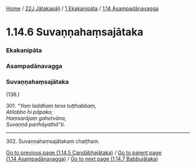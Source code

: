 
[Home](/) / [22J Jātakapāḷi](../../../22J.md) / [1 Ekakanipāta](../../1.md) / [1.14 Asampadānavagga](../1.14.md)

# 1.14.6 Suvaṇṇahaṃsajātaka

### Ekakanipāta

### Asampadānavagga

### Suvaṇṇahaṃsajātaka

(136.)

301\. _“Yaṃ laddhaṃ tena tuṭṭhabbaṃ,_  
_Atilobho hi pāpako;_  
_Haṃsarājaṃ gahetvāna,_  
_Suvaṇṇā parihāyathā”ti._  


---

302\. Suvaṇṇahaṃsajātakaṃ chaṭṭhaṃ.



[Go to previous page (1.14.5 Candābhajātaka)](1.14.5.md) / [Go to parent page (1.14 Asampadānavagga)](../1.14.md) / [Go to next page (1.14.7 Babbujātaka)](1.14.7.md)


